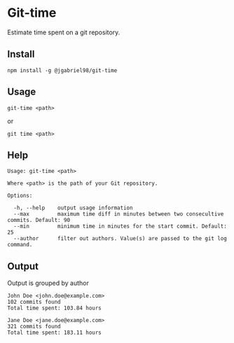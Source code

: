# Git-time
Estimate time spent on a git repository.

## Install
    npm install -g @jgabriel98/git-time

## Usage
    git-time <path>
    
or

    git time <path>

## Help
    Usage: git-time <path>

    Where <path> is the path of your Git repository.
    
    Options:
    
      -h, --help	output usage information
      --max	    	maximum time diff in minutes between two consecultive commits. Default: 90
      --min	    	minimum time in minutes for the start commit. Default: 25
      --author      filter out authors. Value(s) are passed to the git log command.
      
      
## Output

Output is grouped by author
```
John Doe <john.doe@example.com>
102 commits found
Total time spent: 103.84 hours

Jane Doe <jane.doe@example.com>
321 commits found
Total time spent: 183.11 hours
```
